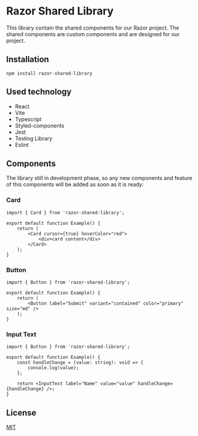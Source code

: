 # Razor Shared Library

This library contain the shared components for our Razor project. The shared components are custom components and are designed for our project.

## Installation

```shell
npm install razor-shared-library
```

## Used technology

-   React
-   Vite
-   Typescript
-   Styled-components
-   Jest
-   Testing Library
-   Eslint

## Components

The library still in development phase, so any new components and feature of this components will be added as soon as it is ready:

### Card

```tsx
import { Card } from 'razor-shared-library';

export default function Example() {
    return (
        <Card cursor={true} hoverColor="red">
            <div>card content</div>
        </Card>
    );
}
```

### Button

```tsx
import { Button } from 'razor-shared-library';

export default function Example() {
    return (
        <Button label="Submit" variant="contained" color="primary" size="md" />
    );
}
```

### Input Text

```tsx
import { Button } from 'razor-shared-library';

export default function Example() {
    const handleChange = (value: string): void => {
        console.log(value);
    };

    return <InputText label="Name" value="value" handleChange={handleChange} />;
}
```

## License

[MIT](https://github.com/Eng-FerasAhmad/razor-shared-library/blob/master/LICENSE)
